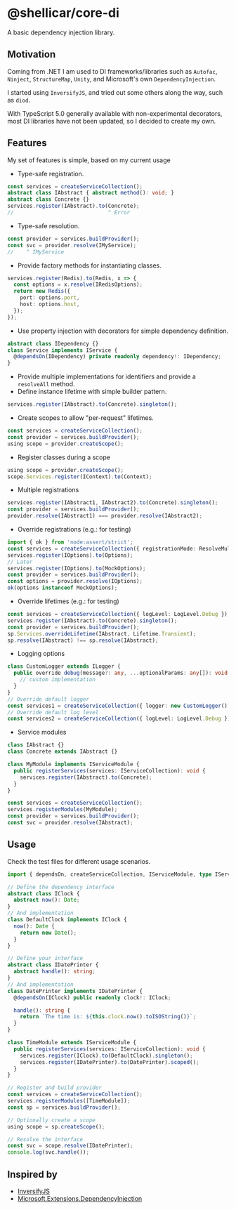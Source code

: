 # @shellicar/core-di

A basic dependency injection library.

## Motivation

Coming from .NET I am used to DI frameworks/libraries such as `Autofac`, `Ninject`, `StructureMap`, `Unity`, and Microsoft's own `DependencyInjection`.

I started using `InversifyJS`, and tried out some others along the way, such as `diod`.

With TypeScript 5.0 generally available with non-experimental decorators, most DI libraries have not been updated, so I decided to create my own.

## Features

My set of features is simple, based on my current usage

* Type-safe registration.

```ts
const services = createServiceCollection();
abstract class IAbstract { abstract method(): void; }
abstract class Concrete {}
services.register(IAbstract).to(Concrete);
//                              ^ Error
```

* Type-safe resolution.

```ts
const provider = services.buildProvider();
const svc = provider.resolve(IMyService);
//    ^ IMyService
```

* Provide factory methods for instantiating classes.

```ts
services.register(Redis).to(Redis, x => {
  const options = x.resolve(IRedisOptions);
  return new Redis({
    port: options.port,
    host: options.host,
  });
});
```

* Use property injection with decorators for simple dependency definition.

```ts
abstract class IDependency {}
class Service implements IService {
  @dependsOn(IDependency) private readonly dependency!: IDependency;
}
```

* Provide multiple implementations for identifiers and provide a `resolveAll` method.
* Define instance lifetime with simple builder pattern.

```ts
services.register(IAbstract).to(Concrete).singleton();
```

* Create scopes to allow "per-request" lifetimes.

```ts
const services = createServiceCollection();
const provider = services.buildProvider();
using scope = provider.createScope();
```

* Register classes during a scope

```ts
using scope = provider.createScope();
scope.Services.register(IContext).to(Context);
```

* Multiple registrations

```ts
services.register(IAbstract1, IAbstract2).to(Concrete).singleton();
const provider = services.buildProvider();
provider.resolve(IAbstract1) === provider.resolve(IAbstract2);
```

* Override registrations (e.g.: for testing)

```ts
import { ok } from 'node:assert/strict';
const services = createServiceCollection({ registrationMode: ResolveMultipleMode.LastRegistered });
services.register(IOptions).to(Options);
// Later
services.register(IOptions).to(MockOptions);
const provider = services.buildProvider();
const options = provider.resolve(IOptions);
ok(options instanceof MockOptions);
```

* Override lifetimes (e.g.: for testing)

```ts
const services = createServiceCollection({ logLevel: LogLevel.Debug });
services.register(IAbstract).to(Concrete).singleton();
const provider = services.buildProvider();
sp.Services.overrideLifetime(IAbstract, Lifetime.Transient);
sp.resolve(IAbstract) !== sp.resolve(IAbstract);
```

* Logging options

```ts
class CustomLogger extends ILogger {
  public override debug(message?: any, ...optionalParams: any[]): void {
    // custom implementation  
  }
}
// Override default logger
const services1 = createServiceCollection({ logger: new CustomLogger() });
// Override default log level
const services2 = createServiceCollection({ logLevel: LogLevel.Debug });
```

* Service modules

```ts
class IAbstract {}
class Concrete extends IAbstract {}

class MyModule implements IServiceModule {
  public registerServices(services: IServiceCollection): void {
    services.register(IAbstract).to(Concrete);
  }
}

const services = createServiceCollection();
services.registerModules(MyModule);
const provider = services.buildProvider();
const svc = provider.resolve(IAbstract);
```

## Usage

Check the test files for different usage scenarios.

```ts
import { dependsOn, createServiceCollection, IServiceModule, type IServiceCollection } from '@shellicar/core-di';

// Define the dependency interface
abstract class IClock {
  abstract now(): Date;
}
// And implementation
class DefaultClock implements IClock {
  now(): Date {
    return new Date();
  }
}

// Define your interface
abstract class IDatePrinter {
  abstract handle(): string;
}
// And implementation
class DatePrinter implements IDatePrinter {
  @dependsOn(IClock) public readonly clock!: IClock;

  handle(): string {
    return `The time is: ${this.clock.now().toISOString()}`;
  }  
}

class TimeModule extends IServiceModule {
  public registerServices(services: IServiceCollection): void {
    services.register(IClock).to(DefaultClock).singleton();
    services.register(IDatePrinter).to(DatePrinter).scoped();
  }
}

// Register and build provider
const services = createServiceCollection();
services.registerModules([TimeModule]);
const sp = services.buildProvider();

// Optionally create a scope
using scope = sp.createScope();

// Resolve the interface
const svc = scope.resolve(IDatePrinter);
console.log(svc.handle());
```

## Inspired by

* [InversifyJS](https://github.com/inversify/InversifyJS)
* [Microsoft.Extensions.DependencyInjection](https://github.com/dotnet/runtime/tree/main/src/libraries/Microsoft.Extensions.DependencyInjection)
